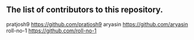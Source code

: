 ## The list of contributors to this repository.

pratjosh9 https://github.com/pratjosh9
aryasin   https://github.com/aryasin
roll-no-1 https://github.com/roll-no-1
